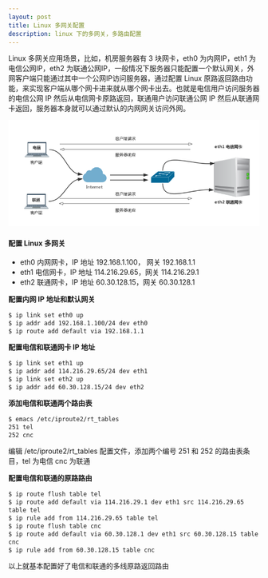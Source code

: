 ```yaml
---
layout: post
title: Linux 多网关配置
description: linux 下的多网关，多路由配置
---
```


Linux 多网关应用场景，比如，机房服务器有 3 块网卡，eth0 为内网IP，eth1 为电信公网IP，eth2 为联通公网IP，一般情况下服务器只能配置一个默认网关，外网客户端只能通过其中一个公网IP访问服务器，通过配置 Linux 原路返回路由功能，来实现客户端从哪个网卡进来就从哪个网卡出去。也就是电信用户访问服务器的电信公网 IP 然后从电信网卡原路返回，联通用户访问联通公网 IP 然后从联通网卡返回，服务器本身就可以通过默认的内网网关访问外网。

![image](/assets/img/linux-mgw.png)

#### 配置 Linux 多网关
   
- eth0 内网网卡，IP 地址 192.168.1.100， 网关 192.168.1.1
- eth1 电信网卡，IP 地址 114.216.29.65，网关 114.216.29.1
- eth2 联通网卡，IP 地址 60.30.128.15，网关 60.30.128.1

**配置内网 IP 地址和默认网关**

    $ ip link set eth0 up
    $ ip addr add 192.168.1.100/24 dev eth0
    $ ip route add default via 192.168.1.1

**配置电信和联通网卡 IP 地址**

    $ ip link set eth1 up
    $ ip addr add 114.216.29.65/24 dev eth1
    $ ip link set eth2 up
    $ ip addr add 60.30.128.15/24 dev eth2

**添加电信和联通两个路由表**

    $ emacs /etc/iproute2/rt_tables
    251 tel
    252 cnc

编辑 /etc/iproute2/rt_tables 配置文件，添加两个编号 251 和 252 的路由表条目，tel 为电信 cnc 为联通

**配置电信和联通的原路路由**


    $ ip route flush table tel
    $ ip route add default via 114.216.29.1 dev eth1 src 114.216.29.65 table tel
    $ ip rule add from 114.216.29.65 table tel
    $ ip route flush table cnc
    $ ip route add default via 60.30.128.1 dev eth1 src 60.30.128.15 table cnc
    $ ip rule add from 60.30.128.15 table cnc


以上就基本配置好了电信和联通的多线原路返回路由

